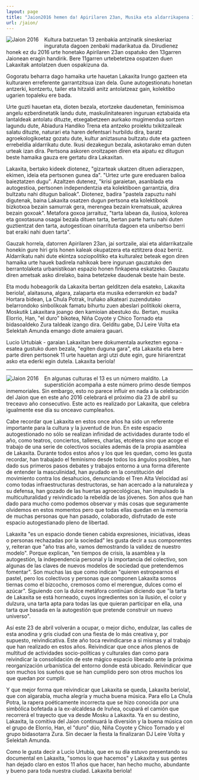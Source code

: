```yaml
---
layout: page
title: "Jaion2016 hemen da! Apirilaren 23an, Musika eta aldarrikapena Irungo kaleetan barna!"
url: /jaion/
---
```


<img src="{{ site.baseurl }}assets/images/jaion2016.jpg" style="float: left; margin: 0 3% 3% 0;" alt="Jaion 2016"/>



Kultura batzuetan 13 zenbakia antzinatik sineskeriaz inguratuta dagoen zenbaki madarikatua da. Dirudienez honek ez du 2016 urte honetako Apirilaren 23an ospatuko den 13garren Jaionean eragin handirik. Bere 11garren urtebetetzea ospatzen duen Lakaxitak antolatzen duen ospakizuna da.

Gogoratu beharra dago hamaika urte hauetan Lakaxita Irungo gazteen eta kulturaren erreferente garrantzitsua izan dela. Gune autogestionatu honetan antzerki, kontzertu, tailer eta hitzaldi anitz antolatzeaz gain, kolektibo ugarien topaleku ere bada.

Urte guzti hauetan eta, dioten bezala, etortzeke daudenetan, feminismoa angelu ezberdinetatik landu dute, maskulinitatearen inguruan eztabaida eta lantaldeak antolatu dituzte, etxegabetzeen aurkako mugimendua sortzen lagundu dute, Abiadura Handiko Trena eta antzeko proiektu txikitzaileak salatu dituzte, naturari eta haren defentsari hurbildu dira, baratz agroekologikoetaz gozatu dute, kultur aniztasuna bultzatu dute eta gazteen errebeldia aldarrikatu dute. Ikusi dezakegun bezala, askotarako eman duten urteak izan dira. Pertsona askoren oroitzapen diren eta aipatu ez ditugun beste hamaika gauza ere gertatu dira
Lakaxitan.

Lakaxita, bertako kideek diotenez, "gizarteak ukatzen dituen adierazpen, ekimen, ideia eta pertsonen gunea da". "Urtez urte gure ereduaren balioa baieztatzen dugu". Azaltzen dutenez, "krisi garaietan, asanblada eta autogestioa, pertsonen independentzia eta kolektiboen garrantzia, dira bultzatu nahi ditugun balioak". Diotenez, badira "pastela zapuztu nahi digutenak, baina Lakaxita osatzen dugun pertsona eta kolektibook bizkotxoa bezain samurrak gera, merengea bezain krematsuak, azukrea bezain goxoak". Metafora goxoa jarraituz, "tarta labean da, ilusioa, kolorea eta goxotasuna osagai bezala dituen tarta, bertan parte hartu nahi duten guztientzat den tarta, autogestioan oinarrituta dagoen eta unibertso berri bat eraiki nahi duen tarta".

Gauzak horrela, datorren Apirilaren 23an, jai sortzaile, alai eta
aldarrikatzaile honekin gure hiri gris honen kaleak okupatzera eta eztitzera doaz berriz. Aldarrikatu nahi dute ekintza soziopolitiko eta kulturalez beteak egon diren hamaika urte hauek badirela nahikoak bere inguruan gauzatuko den berrantolaketa urbanistikoan espazio honen finkapena eskatzeko. Gauzatu diren ametsak asko direlako, baina betetzeke daudenak beste hain beste.

Eta modu hobeagorik da Lakaxita bertan gelditzen dela esateko, Lakaxita
beriola!, alaitasuna, algara, zalaparta eta musika ederrarekin ez bada?  Hortara bidean, La Chula Potrak, Iruñako alkateari zuzendutako belarrondoko sinbolikoak famatu bihurtu zuen abeslari politikoki okerra, Moskutik Lakaxitara joango den kamioian abestuko du. Bertan, musika Elorrio, Han, "el duro" bikotea, Niña Coyote y Chico Tornado eta bidasoaldeko Zura taldeak izango dira.  Gelditu gabe, DJ Leire Volta eta Selektah Amunda emango diote amaiera gauari.

Lucio Urtubiak - garaian Lakaxitan bere dokumentala aurkezten egona - esatea gustuko duen bezala, "egiten duguna gara", eta Lakaxita eta bere parte diren pertsonek 11 urte hauetan argi utzi dute egin, gure hiriarentzat asko eta ederki egin dutela. Lakaxita beriola! 

-------------------------------

<img src="{{ site.baseurl }}assets/images/xita.png" style="float: left; margin: 0 3% 3% 0;" alt="Jaion 2016"/>

En algunas culturas el 13 es un número maldito. La superstición acompaña a este número primo desde tiempos inmemoriales. Sin embargo, esto no parece influir en nada a la celebración del Jaion que en este año 2016 celebrará el próximo día 23 de abril su treceavo año consecutivo. Este acto es realizado por Lakaxita, que celebra igualmente ese día su onceavo cumpleaños.

Cabe recordar que Lakaxita en estos once años ha sido un referente importante para la cultura y la juventud de Irun. En este espacio autogestionado no sólo se realizan infinidad de actividades durante todo el año, como teatros, conciertos, talleres, charlas, etcétera sino que acoge el trabajo de una serie de colectivos sociales además de la propia asamblea de Lakaxita. Durante todos estos años y los que les quedan, como les gusta recordar, han trabajado el feminismo desde todos los ángulos posibles, han dado sus primeros pasos debates y trabajos entorno a una forma diferente de entender la masculinidad, han ayudado en la constitución del movimiento contra los desahucios, denunciando el Tren Alta Velocidad así como todas infraestructuras destructoras, se han acercado a la naturaleza y su defensa, han gozado de las huertas agroecológicas, han impulsado la multiculturalidad y reivindicado la rebeldía de las jóvenes. Son años que han dado para mucho como podemos observar y más cosas que seguramente olvidemos en estos momentos pero que todas ellas quedan en la memoria de muchas personas que han pasado, colaborado, disfrutado de este espacio autogestianado pleno de libertad.

Lakaxita "es un espacio donde tienen cabida expresiones, iniciativas, ideas o personas rechazadas por la sociedad" les gusta decir a sus componentes y, reiteran que "año tras año, vamos demostrando la validez de nuestro modelo". Porque explican, "en tiempos de crisis, la asamblea y la autogestión, la independencia personal y la importancia del colectivo, son algunas de las claves de nuevos modelos de sociedad que pretendemos fomentar". Son muchas las que como indican "quieren estropearnos el pastel, pero los colectivos y personas que componen Lakaxita somos tiernas como el bizcocho, cremosos como el merengue, dulces como el azúcar". Siguiendo con la dulce metáfora continúan diciendo que "la tarta de Lakaxita se está horneado, cuyos ingredientes son la ilusión, el color y dulzura, una tarta apta para todas las que quieran participar en ella, una tarta que basada en la autogestión que pretende construir un nuevo universo".

Así este 23 de abril volverán a ocupar, o mejor dicho, endulzar, las calles de esta anodina y gris ciudad con una fiesta de lo más creativa y, por supuesto, reivindicativa. Este año toca revindicarse a si mismas y al trabajo que han realizado en estos años. Reivindicar que once años plenos de multitud de actividades socio-políticas y culturales dan como para reivindicar la consolidación de este mágico espacio liberado ante la próxima reorganización urbanística del entorno donde está ubicado. Reivindicar que son muchos los sueños que se han cumplido pero son otros muchos los que quedan por cumplir.

Y que mejor forma que reivindicar que Lakaxita se queda, Lakaxita beriola!, que con algarabía, mucha alegría y mucha buena música. Para ello La Chula Potra, la rapera poéticamente incorrecta que se hizo conocida por una simbólica bofetada a la ex-alcaldesa de Iruñea, ocupará el camión que recorrerá el trayecto que va desde Mosku a Lakaxita. Ya en su destino, Lakaxita, la comitiva del Jaion continuará la diversión y la buena música con el grupo de Elorrio, Han, el "duro" dúo, Niña Coyote y Chico Tornado y el grupo bidasotarra Zura. Sin decaer la fiesta la finalizaran DJ Leire Volta y Selektah Amunda.

Como le gusta decir a Lucio Urtubia, que en su día estuvo presentando su documental en Lakaxita, "somos lo que hacemos" y Lakaxita y sus gentes han dejado claro en estos 11 años que hacer, han hecho mucho, abundante y bueno para toda nuestra ciudad. Lakaxita beriola!
